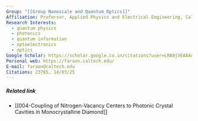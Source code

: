 ```yaml
---
Group: "[[Group Nanoscale and Quantum Optics]]"
Affiliation: Profersor, Applied Physics and Electrical Engineering, Caltech
Research Interests:
  - quantum physics
  - photonics
  - quantum information
  - optoelectronics
  - optics
Google Scholar: https://scholar.google.co.in/citations?user=LRA9jVEAAAAJ&hl=en
Personal web: https://faraon.caltech.edu/
E-mail: faraon@caltech.edu
Citations: 23765, 14/03/25
---
```

##### Related link
- [[004-Coupling of Nitrogen-Vacancy Centers to Photonic Crystal Cavities in Monocrystalline Diamond]]